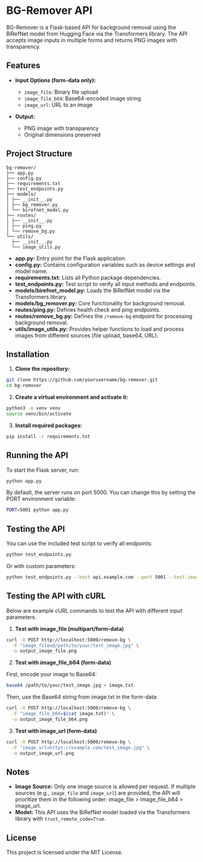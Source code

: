 # BG-Remover API

BG-Remover is a Flask-based API for background removal using the BiRefNet model from Hugging Face via the Transformers library. The API accepts image inputs in multiple forms and returns PNG images with transparency.

## Features

- **Input Options (form-data only):**
  - `image_file`: Binary file upload
  - `image_file_b64`: Base64-encoded image string
  - `image_url`: URL to an image

- **Output:**
  - PNG image with transparency
  - Original dimensions preserved

## Project Structure

```commandline
bg-remover/
├── app.py
├── config.py
├── requirements.txt
├── test_endpoints.py
├── models/
│ ├── __init__.py
│ ├── bg_remover.py
│ └── birefnet_model.py
├── routes/
│ ├── __init__.py
│ ├── ping.py
│ └── remove_bg.py
└── utils/
  ├── __init__.py
  └── image_utils.py
```

- **app.py:** Entry point for the Flask application.
- **config.py:** Contains configuration variables such as device settings and model name.
- **requirements.txt:** Lists all Python package dependencies.
- **test_endpoints.py:** Test script to verify all input methods and endpoints.
- **models/birefnet_model.py:** Loads the BiRefNet model via the Transformers library.
- **models/bg_remover.py:** Core functionality for background removal.
- **routes/ping.py:** Defines health check and ping endpoints.
- **routes/remove_bg.py:** Defines the `/remove-bg` endpoint for processing background removal.
- **utils/image_utils.py:** Provides helper functions to load and process images from different sources (file upload, base64, URL).

## Installation

1. **Clone the repository:**

```bash
git clone https://github.com/yourusername/bg-remover.git
cd bg-remover
```

2. **Create a virtual environment and activate it:**

```bash
python3 -m venv venv
source venv/bin/activate
```

3. **Install required packages:**
```bash
pip install -r requirements.txt
```

## Running the API

To start the Flask server, run:
```bash
python app.py
```

By default, the server runs on port 5000. You can change this by setting the PORT environment variable:
```bash
PORT=5001 python app.py
```

## Testing the API

You can use the included test script to verify all endpoints:
```bash
python test_endpoints.py
```

Or with custom parameters:
```bash
python test_endpoints.py --host api.example.com --port 5001 --test-image my_image.jpg
```

## Testing the API with cURL
Below are example cURL commands to test the API with different input parameters.

1. **Test with image_file (multipart/form-data)**

```bash
curl -X POST http://localhost:5000/remove-bg \
  -F "image_file=@/path/to/your/test_image.jpg" \
  -o output_image_file.png
```

2. **Test with image_file_b64 (form-data)**

First, encode your image to Base64:
```bash
base64 /path/to/your/test_image.jpg > image.txt
```
Then, use the Base64 string from image.txt in the form-data:
```bash
curl -X POST http://localhost:5000/remove-bg \
  -F "image_file_b64=$(cat image.txt)" \
  -o output_image_file_b64.png
```

3. **Test with image_url (form-data)**
```bash
curl -X POST http://localhost:5000/remove-bg \
  -F "image_url=https://example.com/test_image.jpg" \
  -o output_image_url.png
```

## Notes

- **Image Source:** Only one image source is allowed per request. If multiple sources (e.g., `image_file` and `image_url`) are provided, the API will prioritize them in the following order: image_file > image_file_b64 > image_url.
- **Model:** This API uses the BiRefNet model loaded via the Transformers library with `trust_remote_code=True`.

## License

This project is licensed under the MIT License.